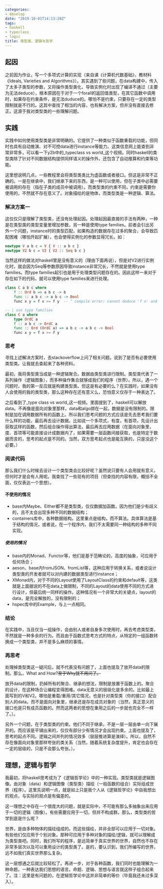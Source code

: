 ```yaml
---
categories: 
- develop
date: "2019-10-01T14:13:20Z"
tags: 
- haskell
- typeclass
- logic
title: 类型类、逻辑与哲学
---
```


## 起因

之前因为作业，写一个多项式计算的实现（来自课《计算机代数基础》，教材料《Ideals, Varieties and Algorithms》）。其实遇到了些问题，在data构建中，传入了太多子类型的参数，又将操作类型类化，导致实例化时出现了编译不通过（主要为无法deduce），根本原因在于对于一个forall的返回值类型，在其它函数中调用时，如果存在约束条件，是无法duduce的。哪怕不是约束，只要存在一定的类型限制就是不行的。这其中查找了相当的内容，也有解决方案，但并没有直接去修正。这源于我对类型类的一些理解问题。

<!--more-->

## 实践

实践中如何使用类型类是非常明确的。它提供了一种类似于函数重载的功能，但同时也具有自动推演、对不可控data进行instance等能力。这类信息网上能查到非常非常多，可以看一下y2b中的_typeclass vs world_这个视频。同时haskell的类型类除了针对不同数据结构提供同样语义的操作外，还包含了自动推算和约束等功能。

这里想说明几点，一些教程里会将类型类类比为虚函数或者接口。但这是非常不正确的。一是在继承中，我们继承下来的东西，是一种可以使用，但在子类中必需要被调用的存在（指在子类的成员中被调用）。而类型类的约束不同，约束是需要你使用的，不然就不存在意义了。对象描绘的是物体，而类型类是一种逻辑、算法。

### 解决方案一
这仅仅只是理解了类型类，还没有处理起因。处理起因最直接的手法有两种，一种是在类型类的类型变量里增加参数，另一种是使用type families。前者会引出另外一个问题，instance时的类型匹配，如果构造的数据存在过多的聚合，会导致匹配困难（哪怕开起扩展），也会使得实例化的参数显得冗长。如：

```haskell
newtype V a b c = V { V :: a b c }
newtype V2 b c = V2 { V2 :: Seq b c }
```

当然这样的做法对haskell里是没有意义的（理由下面再说），但是对V2进行实例化时，就会因为Seq等参数原因导致instance非常冗长，不然就是使用type families。而type families起引也是用于处理类型问题存在的。因此这样一来对于存在如下的代码，就可以使用type families来进行处理。

```haskell
class C a b c where
    f :: Ord b => a b c -> b
    func :: a b c -> a b c -> Bool
    func x y = f x >= f y  -- ^ compile error: cannot deduce 'f x' and 'f y'

-- | use type families
class C a where
    type OrdC a
    f :: a b c -> OrdC a
    func :: Ord (OrdC a) => a b c -> a b c -> Bool
    func x y = f x >= f y 
```

### 思考

寻找上述解决方案时，去stackoverflow上问了相关问题。说到了是否有必要使用类型类。让我就去查起来了各种资料。

最初，我将类型类当成是一种逻辑聚合。数据由类型类进行限制。类型类代表了一系列操作（逻辑图象），而多种操作集合就够成我们的程序（世界）。所以，遇一个问题时，我的第一反应就是构建类型类。但这是有必要的么？在实践时，如果没有人会使用的我的类型类，那么这种存在还有意义么，恐怕意义仅存于一种表达了。

之后看到了_type class vs world_这一视频。里面提到了，haskell可以解放data。不再像是面向对象里那样，data和algo绑在一起，数据是没有限制的。限制是加在调用数据所有的函数上。所以我们思考问题的方式应该是先去思考我们要什么样的功能，最后再去设计数据。比如说一个多项式，有度，有首项，先设计出获取这样的函数，然后组合操作得出算法，最后再去应用数据（在面向对象里，度、首项等可能直接设计成数据内了，如果需要一层函数间接获取，也是特定于数据而言的，思考的起点是不同的。当然，双方思考起点也是能互换的，只是没这个必要。）

### 阅读代码

那么我们什么时候去设计一个类型类会比较好呢？虽然说只要有人会用就有意义，但何时才是会有人用呢。我查找了一些现有的项目（但查找的内容有限，概括不全面，仅仅表达一个思想）。

#### 不使用的情况

- base内Maybe、Either都不是类型类，仅仅数据加函数。因为他们是少有歧义的，且不太会出现多种不同的数据结构；
- containers库中，各种数据结构。这里重点是结构，而不算法。具体算法是基于结构的情况，或者说，在一个程序内，我们不太需要同一种结构的多种不同实现。

##### 使用的情况

- base内的Monad、Functor等，他们是基于范畴论的，高度的抽象，可应用于任何场合；
- aeson、base内fromJSON、fromList等，这种应用于转换关系，或者说设计类型类的开发者就可以对内建的数据类型进行instance；
- XMonad内，对于不同的Layout使用了LayoutClass的约束和default等，这类就是上面据说的不在data上做限制，不同的Layout的data使用不同的方式进行设计，但最后统一同样的操作。这种情况有一个非常大的关键点，layout的data，是完全解放的，没有限制的；
- hspec库中的Example，与上一点相同。

### 结论

在实践中，当且仅当一组操作，会由别人或者自身多次使用时，再去考虑类型类，不然就是一种多余的行为。而且由于函数式思考方式的特点，从特定的一组函数转换成一个类型类，并不是多么麻烦的事情。

### 再思考

处理掉类型类这一疑问后，就不代表没有问题了，上面也提及了放开data的限制。那么，What and How?~~至于Why就不用问了。~~

放开data的限制，扔掉所有的聚合、继承的想法，限制是放置于函数上的。聚合的设计，在这种场合让编程变得困难。data无意义的层级化是多余的。比如最上面写到的V和V2。哪怕是重载/重用/其它情况，也是针对类型类（你的接口）配合别人的data。而不是面向对象里，继承还是存在成员对象的（当然，真正意义的接口也是只有成员函数的。然而这两者的思想在重用之后的一步就也完全不一样了。）。

另外一个问题，在于类型类的约束。他们不同于继承，不是一层一层由单一向下展开的。而应该是平铺出来的，仅仅有部分少有情况才会出现约束。上面也提及了，思考的起点不同。逻辑之间并列的情况效多（层层推进算是演绎）。所以，自然不存在像面向对象里那样夸张的类关系（当然，随着系统复杂度提升，肯定也会存在一定的层级的，只是不会那么夸张。）。

## 理想，逻辑与哲学

我最初，将haskell思考成为了《逻辑哲学论》中的一种实现。类型类就是逻辑图像。由对象（data）和逻辑图像（类型类）描绘（一般函数的组合）实际组成世界（程序）。这里先说明一点，就是如上只是我个人从《逻辑哲学论》中自我想出的观点，与实际的观点是有偏差的。

这一理想之中存在一个很庞大的问题，就是实际中，不可能有那么多抽象出来应用于一切的逻辑（图像）。有些需要应用于一切，但并不构成群。那么，类型类的哲学到底是什么呢？

世界，是由多种物体的描绘组成的。而这些描绘，并非全部可以应用于一切对象。有些他们仅应用于个别对象。那种可应用于多种对象的描绘/逻辑，就可以理解成为类型类吧。同时，我们所写的程序，是远简单于真实世界的世界，自然也不存在非常多层次以及可以重用设计的类型类了。是的，要认识到，我们所编写的世界，远不如我们真实世界那么复杂。

这一层想通之后就比较轻松了。再进一步，对于各种函数，我们同时也能理解为一种命题，一种表达我们思想的语言。命题、逻辑、思想与语言就这样子组合起来了。注：这里是有问题的，在逻辑哲学论中这并非简单的等价（毕竟我还未过多深入）。
